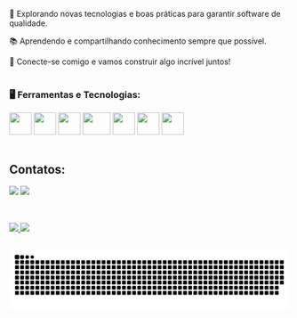 📌 Explorando novas tecnologias e boas práticas para garantir software de qualidade.

📚 Aprendendo e compartilhando conhecimento sempre que possível.

🔗 Conecte-se comigo e vamos construir algo incrível juntos!
<br><br>
### 🖥️ Ferramentas e Tecnologias:
<div style="display: inline_block">
<img loading="lazy" src="https://cdn.jsdelivr.net/gh/devicons/devicon@latest/icons/html5/html5-original.svg" width="40" height="40"/>
<img loading="lazy" src="https://cdn.jsdelivr.net/gh/devicons/devicon@latest/icons/css3/css3-original.svg" width="40" height="40"/>
<img loading="lazy" src="https://cdn.jsdelivr.net/gh/devicons/devicon@latest/icons/javascript/javascript-original.svg" width="40" height="40"/>
<img loading="lazy" src="https://cdn.jsdelivr.net/gh/devicons/devicon@latest/icons/php/php-original.svg" width="50" height="40"/>
<img loading="lazy" src="https://cdn.jsdelivr.net/gh/devicons/devicon/icons/git/git-original.svg" width="40" height="40"/>
<img loading="lazy" src="https://cdn.jsdelivr.net/gh/devicons/devicon@latest/icons/typescript/typescript-original.svg" width="40" height="40"/>
<img loading="lazy" src="https://cdn.jsdelivr.net/gh/devicons/devicon@latest/icons/cypressio/cypressio-original.svg" width="40" height="40"/>
                              

</div><br>

## Contatos:
 
<div> 
  <a href="https://www.instagram.com/pcantaruti/" target="_blank"><img src="https://img.shields.io/badge/-Instagram-%23E4405F?style=for-the-badge&logo=instagram&logoColor=white" target="_blank"></a>
  <a href="https://www.linkedin.com/in/pamela-cantaruti-0b902b199/" target="_blank"><img src="https://img.shields.io/badge/-LinkedIn-%230077B5?style=for-the-badge&logo=linkedin&logoColor=white" target="_blank"></a> 
</div><br>

##

<div>
<a href="https://github.com/PCantaruti">
<img loading="lazy" height="180em" src="https://github-readme-stats.vercel.app/api/top-langs/?username=PCantaruti&layout=compact&langs_count=7&theme=tokyonight"/>
<img loading="lazy" height="180em" src="https://github-readme-stats.vercel.app/api?username=PCantaruti&show_icons=true&theme=tokyonight&include_all_commits=true&count_private=true"/>
</div>

##
<picture>
  <source media="(prefers-color-scheme: dark)" srcset="https://raw.githubusercontent.com/platane/platane/output/github-contribution-grid-snake-dark.svg">
  <source media="(prefers-color-scheme: light)" srcset="https://raw.githubusercontent.com/platane/platane/output/github-contribution-grid-snake.svg">
  <img alt="github contribution grid snake animation" src="https://raw.githubusercontent.com/platane/platane/output/github-contribution-grid-snake.svg">
</picture>





